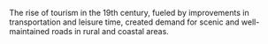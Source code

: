 The rise of tourism in the 19th century, fueled by improvements in transportation and leisure time, created demand for scenic and well-maintained roads in rural and coastal areas.
